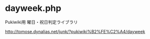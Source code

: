 # dayweek.php
Pukiwiki用 曜日・祝日判定ライブラリ

http://tomose.dynalias.net/junk/?pukiwiki%B2%FE%C2%A4/dayweek


